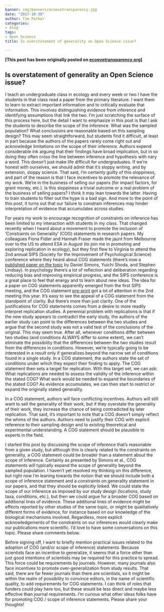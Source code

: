 ```yaml
---
banner: img/banners/ecoevotransparency.jpg
date: "2017-10-30"
author: Tim Parker
categories:
- blog
tags:
- Open Science
title: Is overstatement of generality an Open Science issue?

---
```

**[This post has been originally posted on [ecoevotransparency.org](http://www.ecoevotransparency.org/)]**    

## Is overstatement of generality an Open Science issue?   


I teach an undergraduate class in ecology and every week or two I have the students in that class read a paper from the primary literature. I want them to learn to extract important information and to critically evaluate that information. This involves distinguishing evidence from inference and identifying assumptions that link the two. I’m just scratching the surface of this process here, but the detail I want to emphasize in this post is that I ask the students to describe the scope of the inference. What was the sampled population? What conclusions are reasonable based on this sampling design? This may seem straightforward, but students find it difficult, at least in part because the authors of the papers rarely come right out and acknowledge limitations on the scope of their inference. Authors expend considerable ink arguing that their findings have broad implication, but in so doing they often cross the line between inference and hypothesis with nary a word. This doesn’t just make life difficult for undergraduates. If we’re honest with ourselves, we should admit that it’s sloppy writing, and by extension, sloppy science. That said, I’m certainly guilty of this sloppiness, and part of the reason is that I face incentives to promote the relevance of my work. We’re in the business of selling our papers (for impact factors, for grant money, etc.). Is this sloppiness a trivial outcome or a real problem of the business of selling papers? I think it may lean towards the latter. Having to train students to filter out the hype is a bad sign. And more to the point of this post, it turns out that our failure to constrain inferences may hinder interpretation of evidence that accumulates across studies.

For years my work to encourage recognition of constraints on inference has been limited to my interaction with students in my class. That changed recently when I heard about a movement to promote the inclusion of ‘Constraints on Generality’ (COG) statements in research papers. My colleagues Fiona Fidler and Hannah Fraser made the jaunt from Melbourne over to the US to attend ESA in August (to join me in promoting and exploring replication in ecology), but they first flew to Virginia to attend the 2nd annual SIPS (Society for the Improvement of Psychological Science) conference where they heard about COG statements (there’s now a [published paper on the topic](https://journals.sagepub.com/doi/10.1177/1745691617708630) by Daniel Simons, Yuichi Shoda, and Stephen Lindsay). In psychology there’s a lot of reflection and deliberation regarding reducing bias and improving empirical progress, and the SIPS conference is a great place to feel that energy and to learn about new ideas. The idea for a paper on COG statements apparently emerged from the first SIPS meeting, and the COG statement [pre-print](https://osf.io/phptw/) got a lot of attention in the 2nd meeting this year. It’s easy to see the appeal of a COG statement from the standpoint of clarity. But there’s more than just clarity. One of the justifications for COG statements comes from a desire to more readily interpret replication studies. A perennial problem with replications is that if the new study appears to contradict the early study, the authors of the earlier study can point to the differences between the two studies and argue that the second study was not a valid test of the conclusions of the original. This may seem true. After all, whenever conditions differ between two studies (and conditions ALWAYS differ to some extent), we can’t eliminate the possibility that the differences between the two studies result from the differences in conditions. However, we’re typically going to be interested in a result only if generalizes beyond the narrow set of conditions found in a single study. In a COG statement, the authors state the set of conditions under which they expect their finding to apply. The COG statement then sets a target for replication. With this target set, we can ask: What replications are needed to assess the validity of the inference within the stated COG? What work would be needed to expand the boundaries of the stated COG? As evidence accumulates, we can then start to restrict or expand the originally stated generality.

In a COG statement, authors will face conflicting incentives. Authors will still want to sell the generality of their work, but if they overstate the generality of their work, they increase the chance of being contradicted by later replication. That said, it’s important to note that a COG doesn’t simply reflect the whims of the authors. Authors need to justify their COG with explicit reference to their sampling design and to existing theoretical and experimental understanding. A COG statement should be plausible to experts in the field.

I started this post by discussing the scope of inference that’s reasonable from a given study, but although this is clearly related to the constraints on generality, a COG statement could be broader than a statement about the scope of inference. Certainly as presented by Simons et al., COG statements will typically expand the scope of generality beyond the sampled population. I haven’t yet resolved my thinking on this difference, but right now I’m leaning towards the notion that we should include both a scope of inference statement and a constraints on generality statement in our papers, and that they should be explicitly linked. We could state the scope of our inference as imposed by our study design (locations, study taxa, conditions, etc.), but then we could argue for a broader COG based on additional lines of evidence. These additional lines of evidence might be effects reported by other studies of the same topic, or might be qualitatively different forms of evidence, for instance based on our knowledge of the biological mechanisms involved. Regardless, more explicit acknowledgements of the constraints on our inferences would clearly make our publications more scientific. I’d love to have some conversations on this topic. Please share comments below.

Before signing off, I want to briefly mention practical issues related to the adoption of COG (and/or scope of inference) statements. Because scientists face an incentive to generalize, it seems that a force other than just good intentions of scientists may be required for this practice to spread. This force could be requirements by journals. However, many journals also face incentives to promote over-generalization from study results. That said, there are far fewer journals than there are scientists, so it might be within the realm of possibility to convince editors, in the name of scientific quality, to add requirements for COG statements. I can think of roles that funders could play here too, but these would be less direct and maybe less effective than journal requirements. I’m curious what other ideas folks have for promoting COG / scope of inference statements. Please share your thoughts!

